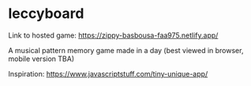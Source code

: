 # leccyboard
Link to hosted game: https://zippy-basbousa-faa975.netlify.app/

A musical pattern memory game made in a day (best viewed in browser, mobile version TBA)

Inspiration:
https://www.javascriptstuff.com/tiny-unique-app/

